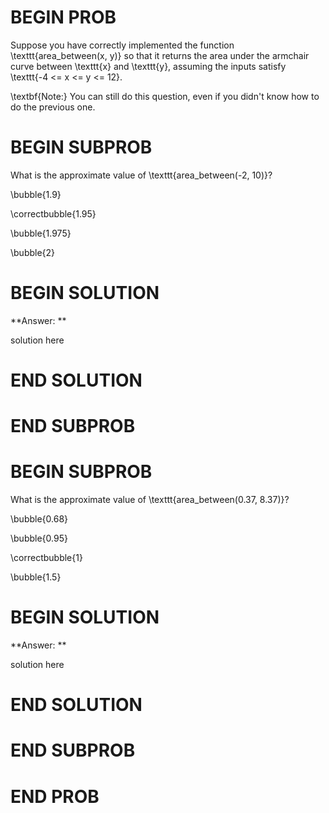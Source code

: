 # BEGIN PROB

Suppose you have correctly implemented the function \texttt{area\_between(x, y)} so that it returns the area under the armchair curve between \texttt{x} and \texttt{y}, assuming the inputs satisfy \texttt{-4 <= x <= y <= 12}. 

\textbf{Note:} You can still do this question, even if you didn't know how to do the previous one. 

# BEGIN SUBPROB

What is the approximate value of \texttt{area\_between(-2, 10)}?

\bubble{1.9}

\correctbubble{1.95}

\bubble{1.975}

\bubble{2}

# BEGIN SOLUTION

**Answer: ** 

solution here

# END SOLUTION

# END SUBPROB

# BEGIN SUBPROB

What is the approximate value of \texttt{area\_between(0.37, 8.37)}?

\bubble{0.68}

\bubble{0.95}

\correctbubble{1}

\bubble{1.5}

# BEGIN SOLUTION

**Answer: ** 

solution here

# END SOLUTION

# END SUBPROB

# END PROB
